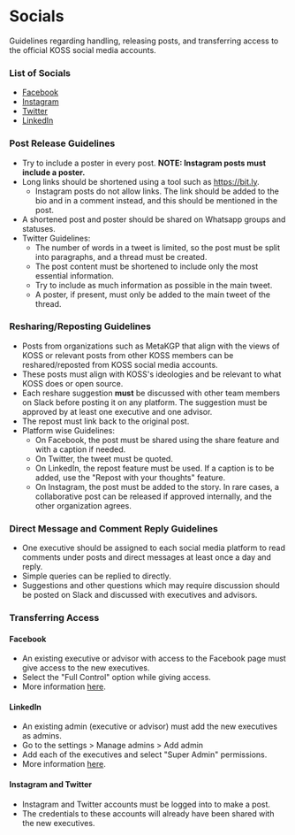 # Socials
Guidelines regarding handling, releasing posts, and transferring access to the official KOSS social media accounts.

### List of Socials
- [Facebook](https://www.facebook.com/kossiitkgp/)
- [Instagram](https://www.instagram.com/kossiitkgp/)
- [Twitter](https://twitter.com/kossiitkgp)
- [LinkedIn](https://www.linkedin.com/company/kharagpur-open-source-society)

### Post Release Guidelines
- Try to include a poster in every post. **NOTE: Instagram posts must include a poster.**
- Long links should be shortened using a tool such as https://bit.ly.
    - Instagram posts do not allow links. The link should be added to the bio and in a comment instead, and this should be mentioned in the post.
- A shortened post and poster should be shared on Whatsapp groups and statuses.
- Twitter Guidelines:
    - The number of words in a tweet is limited, so the post must be split into paragraphs, and a thread must be created.
    - The post content must be shortened to include only the most essential information.
    - Try to include as much information as possible in the main tweet.
    - A poster, if present, must only be added to the main tweet of the thread.

### Resharing/Reposting Guidelines
- Posts from organizations such as MetaKGP that align with the views of KOSS or relevant posts from other KOSS members can be reshared/reposted from KOSS social media accounts.
- These posts must align with KOSS's ideologies and be relevant to what KOSS does or open source.
- Each reshare suggestion **must** be discussed with other team members on Slack before posting it on any platform. The suggestion must be approved by at least one executive and one advisor.
- The repost must link back to the original post.
- Platform wise Guidelines:
    - On Facebook, the post must be shared using the share feature and with a caption if needed.
    - On Twitter, the tweet must be quoted.
    - On LinkedIn, the repost feature must be used. If a caption is to be added, use the "Repost with your thoughts" feature.
    - On Instagram, the post must be added to the story. In rare cases, a collaborative post can be released if approved internally, and the other organization agrees.

### Direct Message and Comment Reply Guidelines
- One executive should be assigned to each social media platform to read comments under posts and direct messages at least once a day and reply.
- Simple queries can be replied to directly.
- Suggestions and other questions which may require discussion should be posted on Slack and discussed with executives and advisors.

### Transferring Access
#### Facebook
- An existing executive or advisor with access to the Facebook page must give access to the new executives.
- Select the "Full Control" option while giving access.
- More information [here](https://www.facebook.com/help/187316341316631).

#### LinkedIn
- An existing admin (executive or advisor) must add the new executives as admins.
- Go to the settings > Manage admins > Add admin
- Add each of the executives and select "Super Admin" permissions.
- More information [here](https://www.linkedin.com/help/linkedin/answer/a541981).

#### Instagram and Twitter
- Instagram and Twitter accounts must be logged into to make a post.
- The credentials to these accounts will already have been shared with the new executives.